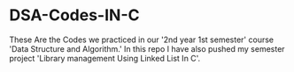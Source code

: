 # DSA-Codes-IN-C

These Are the Codes we practiced in our '2nd year 1st semester' course 'Data Structure and Algorithm.' In this repo I have also pushed my semester project 'Library management Using Linked List In C'.
